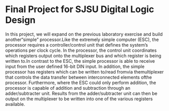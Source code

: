 # Final Project for SJSU Digital Logic Design 
In this project, we will expand on the previous laboratory exercise and build another“simple” processor.Like the extremely simple computer (ESC), the processor requires a controller/control unit that defines the system’s operations per clock cycle. In the processor, the control unit coordinates which registers output onto the multiplexer bus and which register is being written to.In contrast to the ESC, the simple processor is able to receive input from the user defined 16-bit DIN input. In addition, the simple processor has registers which can be written to/read fromvia themultiplexer that controls the data transfer between interconnected elements ofthe processor. Furthermore, where the ESC could only perform addition, the processor is capable of addition and subtraction through an adder/subtracter unit. Results from the adder/subtracter unit can then be output on the multiplexer to be written into one of the various registers available.
